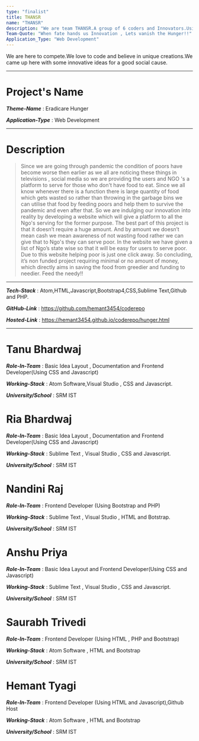 ```yaml
---
type: "finalist"    
title: THANSR      
name: "THANSR"                       
description: "We are team THANSR.A group of 6 coders and Innovators.Using our Technical and Social Experience we decided to use the coding skills in this initiative.This is a team that runs behind the needies ,So needies doesn't have to run behind anyone."
Team-Quote: "When fate hands us Innovation , Lets vanish the Hunger!!"
Application_Type: "Web Development"
---
```


We are here to compete.We love to code and believe in unique creations.We came up here with some innovative ideas for a good social cause.

---

# Project's Name

_**Theme-Name**_ : Eradicare Hunger

_**Application-Type**_ : Web Development 

---

# Description

> Since we are going through pandemic the condition of poors have become worse then earlier as we all are noticing these things in televisions , social media so we are providing the users and NGO 's a platform to serve for those who don't have food  to eat.
Since we all know whenever there is a function there is large quantity of food which gets wasted so rather than throwing in the garbage bins we can utilise that food by feeding poors and help them to survive the pandemic and even after that.
So we are indulging our innovation into reality by developing a website which will give a platform to all the Ngo's serving for the former purpose.
The best part of this project is that it doesn’t require a huge amount. And by amount we doesn’t mean cash we mean awareness of not wasting food rather we can give that to Ngo's they can serve poor. In the website we have given a list of Ngo’s state wise so that it will be easy for users to serve poor. Due to this website helping poor is just one click away. So concluding, it’s non funded project requiring minimal or no amount of money, which directly aims in saving the food from greedier and funding to needier.
Feed the needy!!


---

_**Tech-Stack**_  : Atom,HTML,Javascript,Bootstrap4,CSS,Sublime Text,Github and PHP. 

_**GitHub-Link**_ : https://github.com/hemant3454/coderepo 

_**Hosted-Link**_ : https://hemant3454.github.io/coderepo/hunger.html  


---


# Tanu Bhardwaj

_**Role-In-Team**_  : Basic Idea Layout , Documentation and Frontend Developer(Using CSS and Javascript)

_**Working-Stack**_ : Atom Software,Visual Studio , CSS and Javascript.

_**University/School**_ : SRM IST


# Ria Bhardwaj

_**Role-In-Team**_  : Basic Idea Layout , Documentation and Frontend Developer(Using CSS and Javascript)

_**Working-Stack**_ : Sublime Text , Visual Studio , CSS and Javascript.

_**University/School**_ : SRM IST



# Nandini Raj

_**Role-In-Team**_  : Frontend Developer (Using Bootstrap and PHP)

_**Working-Stack**_ : Sublime Text , Visual Studio , HTML and Botstrap.

_**University/School**_ : SRM IST



# Anshu Priya

_**Role-In-Team**_  :  Basic Idea Layout and Frontend Developer(Using CSS and Javascript)

_**Working-Stack**_ : Sublime Text , Visual Studio , CSS and Javascript.

_**University/School**_ : SRM IST



# Saurabh Trivedi

_**Role-In-Team**_  : Frontend Developer (Using HTML , PHP and Bootstrap)

_**Working-Stack**_ : Atom Software , HTML and Bootstrap

_**University/School**_ : SRM IST


# Hemant Tyagi

_**Role-In-Team**_  : Frontend Developer (Using HTML and Javascript),Github Host

_**Working-Stack**_ : Atom Software , HTML and Bootstrap

_**University/School**_ : SRM IST


